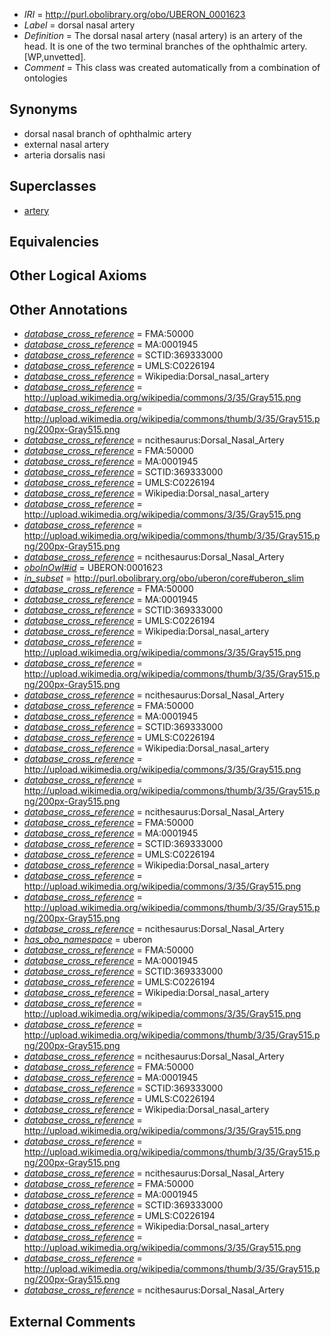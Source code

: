  * *IRI* = http://purl.obolibrary.org/obo/UBERON_0001623
 * *Label* = dorsal nasal artery
 * *Definition* = The dorsal nasal artery (nasal artery) is an artery of the head. It is one of the two terminal branches of the ophthalmic artery. [WP,unvetted].
 * *Comment* = This class was created automatically from a combination of ontologies

## Synonyms

 * dorsal nasal branch of ophthalmic artery
 * external nasal artery
 * arteria dorsalis nasi

## Superclasses

 * [artery](../../UBERON/37/UBERON_0001637.md)

## Equivalencies


## Other Logical Axioms


## Other Annotations

 * *[database_cross_reference](../../ef/oboInOwl#hasDbXref.md)* = FMA:50000
 * *[database_cross_reference](../../ef/oboInOwl#hasDbXref.md)* = MA:0001945
 * *[database_cross_reference](../../ef/oboInOwl#hasDbXref.md)* = SCTID:369333000
 * *[database_cross_reference](../../ef/oboInOwl#hasDbXref.md)* = UMLS:C0226194
 * *[database_cross_reference](../../ef/oboInOwl#hasDbXref.md)* = Wikipedia:Dorsal_nasal_artery
 * *[database_cross_reference](../../ef/oboInOwl#hasDbXref.md)* = http://upload.wikimedia.org/wikipedia/commons/3/35/Gray515.png
 * *[database_cross_reference](../../ef/oboInOwl#hasDbXref.md)* = http://upload.wikimedia.org/wikipedia/commons/thumb/3/35/Gray515.png/200px-Gray515.png
 * *[database_cross_reference](../../ef/oboInOwl#hasDbXref.md)* = ncithesaurus:Dorsal_Nasal_Artery
 * *[database_cross_reference](../../ef/oboInOwl#hasDbXref.md)* = FMA:50000
 * *[database_cross_reference](../../ef/oboInOwl#hasDbXref.md)* = MA:0001945
 * *[database_cross_reference](../../ef/oboInOwl#hasDbXref.md)* = SCTID:369333000
 * *[database_cross_reference](../../ef/oboInOwl#hasDbXref.md)* = UMLS:C0226194
 * *[database_cross_reference](../../ef/oboInOwl#hasDbXref.md)* = Wikipedia:Dorsal_nasal_artery
 * *[database_cross_reference](../../ef/oboInOwl#hasDbXref.md)* = http://upload.wikimedia.org/wikipedia/commons/3/35/Gray515.png
 * *[database_cross_reference](../../ef/oboInOwl#hasDbXref.md)* = http://upload.wikimedia.org/wikipedia/commons/thumb/3/35/Gray515.png/200px-Gray515.png
 * *[database_cross_reference](../../ef/oboInOwl#hasDbXref.md)* = ncithesaurus:Dorsal_Nasal_Artery
 * *[oboInOwl#id](../../id/oboInOwl#id.md)* = UBERON:0001623
 * *[in_subset](../../et/oboInOwl#inSubset.md)* = http://purl.obolibrary.org/obo/uberon/core#uberon_slim
 * *[database_cross_reference](../../ef/oboInOwl#hasDbXref.md)* = FMA:50000
 * *[database_cross_reference](../../ef/oboInOwl#hasDbXref.md)* = MA:0001945
 * *[database_cross_reference](../../ef/oboInOwl#hasDbXref.md)* = SCTID:369333000
 * *[database_cross_reference](../../ef/oboInOwl#hasDbXref.md)* = UMLS:C0226194
 * *[database_cross_reference](../../ef/oboInOwl#hasDbXref.md)* = Wikipedia:Dorsal_nasal_artery
 * *[database_cross_reference](../../ef/oboInOwl#hasDbXref.md)* = http://upload.wikimedia.org/wikipedia/commons/3/35/Gray515.png
 * *[database_cross_reference](../../ef/oboInOwl#hasDbXref.md)* = http://upload.wikimedia.org/wikipedia/commons/thumb/3/35/Gray515.png/200px-Gray515.png
 * *[database_cross_reference](../../ef/oboInOwl#hasDbXref.md)* = ncithesaurus:Dorsal_Nasal_Artery
 * *[database_cross_reference](../../ef/oboInOwl#hasDbXref.md)* = FMA:50000
 * *[database_cross_reference](../../ef/oboInOwl#hasDbXref.md)* = MA:0001945
 * *[database_cross_reference](../../ef/oboInOwl#hasDbXref.md)* = SCTID:369333000
 * *[database_cross_reference](../../ef/oboInOwl#hasDbXref.md)* = UMLS:C0226194
 * *[database_cross_reference](../../ef/oboInOwl#hasDbXref.md)* = Wikipedia:Dorsal_nasal_artery
 * *[database_cross_reference](../../ef/oboInOwl#hasDbXref.md)* = http://upload.wikimedia.org/wikipedia/commons/3/35/Gray515.png
 * *[database_cross_reference](../../ef/oboInOwl#hasDbXref.md)* = http://upload.wikimedia.org/wikipedia/commons/thumb/3/35/Gray515.png/200px-Gray515.png
 * *[database_cross_reference](../../ef/oboInOwl#hasDbXref.md)* = ncithesaurus:Dorsal_Nasal_Artery
 * *[database_cross_reference](../../ef/oboInOwl#hasDbXref.md)* = FMA:50000
 * *[database_cross_reference](../../ef/oboInOwl#hasDbXref.md)* = MA:0001945
 * *[database_cross_reference](../../ef/oboInOwl#hasDbXref.md)* = SCTID:369333000
 * *[database_cross_reference](../../ef/oboInOwl#hasDbXref.md)* = UMLS:C0226194
 * *[database_cross_reference](../../ef/oboInOwl#hasDbXref.md)* = Wikipedia:Dorsal_nasal_artery
 * *[database_cross_reference](../../ef/oboInOwl#hasDbXref.md)* = http://upload.wikimedia.org/wikipedia/commons/3/35/Gray515.png
 * *[database_cross_reference](../../ef/oboInOwl#hasDbXref.md)* = http://upload.wikimedia.org/wikipedia/commons/thumb/3/35/Gray515.png/200px-Gray515.png
 * *[database_cross_reference](../../ef/oboInOwl#hasDbXref.md)* = ncithesaurus:Dorsal_Nasal_Artery
 * *[has_obo_namespace](../../ce/oboInOwl#hasOBONamespace.md)* = uberon
 * *[database_cross_reference](../../ef/oboInOwl#hasDbXref.md)* = FMA:50000
 * *[database_cross_reference](../../ef/oboInOwl#hasDbXref.md)* = MA:0001945
 * *[database_cross_reference](../../ef/oboInOwl#hasDbXref.md)* = SCTID:369333000
 * *[database_cross_reference](../../ef/oboInOwl#hasDbXref.md)* = UMLS:C0226194
 * *[database_cross_reference](../../ef/oboInOwl#hasDbXref.md)* = Wikipedia:Dorsal_nasal_artery
 * *[database_cross_reference](../../ef/oboInOwl#hasDbXref.md)* = http://upload.wikimedia.org/wikipedia/commons/3/35/Gray515.png
 * *[database_cross_reference](../../ef/oboInOwl#hasDbXref.md)* = http://upload.wikimedia.org/wikipedia/commons/thumb/3/35/Gray515.png/200px-Gray515.png
 * *[database_cross_reference](../../ef/oboInOwl#hasDbXref.md)* = ncithesaurus:Dorsal_Nasal_Artery
 * *[database_cross_reference](../../ef/oboInOwl#hasDbXref.md)* = FMA:50000
 * *[database_cross_reference](../../ef/oboInOwl#hasDbXref.md)* = MA:0001945
 * *[database_cross_reference](../../ef/oboInOwl#hasDbXref.md)* = SCTID:369333000
 * *[database_cross_reference](../../ef/oboInOwl#hasDbXref.md)* = UMLS:C0226194
 * *[database_cross_reference](../../ef/oboInOwl#hasDbXref.md)* = Wikipedia:Dorsal_nasal_artery
 * *[database_cross_reference](../../ef/oboInOwl#hasDbXref.md)* = http://upload.wikimedia.org/wikipedia/commons/3/35/Gray515.png
 * *[database_cross_reference](../../ef/oboInOwl#hasDbXref.md)* = http://upload.wikimedia.org/wikipedia/commons/thumb/3/35/Gray515.png/200px-Gray515.png
 * *[database_cross_reference](../../ef/oboInOwl#hasDbXref.md)* = ncithesaurus:Dorsal_Nasal_Artery
 * *[database_cross_reference](../../ef/oboInOwl#hasDbXref.md)* = FMA:50000
 * *[database_cross_reference](../../ef/oboInOwl#hasDbXref.md)* = MA:0001945
 * *[database_cross_reference](../../ef/oboInOwl#hasDbXref.md)* = SCTID:369333000
 * *[database_cross_reference](../../ef/oboInOwl#hasDbXref.md)* = UMLS:C0226194
 * *[database_cross_reference](../../ef/oboInOwl#hasDbXref.md)* = Wikipedia:Dorsal_nasal_artery
 * *[database_cross_reference](../../ef/oboInOwl#hasDbXref.md)* = http://upload.wikimedia.org/wikipedia/commons/3/35/Gray515.png
 * *[database_cross_reference](../../ef/oboInOwl#hasDbXref.md)* = http://upload.wikimedia.org/wikipedia/commons/thumb/3/35/Gray515.png/200px-Gray515.png
 * *[database_cross_reference](../../ef/oboInOwl#hasDbXref.md)* = ncithesaurus:Dorsal_Nasal_Artery

## External Comments

